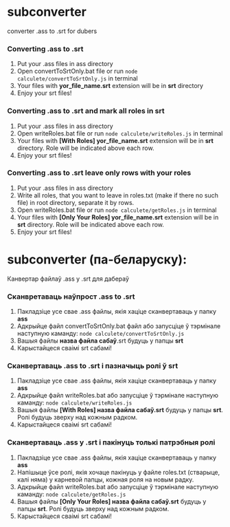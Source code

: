 # subconverter

converter .ass to .srt for dubers

### Converting .ass to .srt

1. Put your .ass files in ass directory
2. Open convertToSrtOnly.bat file or run `node calculete/convertToSrtOnly.js` in terminal
3. Your files with **yor_file_name.srt** extension will be in **srt** directory
4. Enjoy your srt files!

### Converting .ass to .srt and mark all roles in srt

1. Put your .ass files in ass directory
2. Open writeRoles.bat file or run `node calculete/writeRoles.js` in terminal
3. Your files with **[With Roles] yor_file_name.srt** extension will be in **srt** directory. Role will be indicated above each row.
4. Enjoy your srt files!

### Converting .ass to .srt leave only rows with your roles

1. Put your .ass files in ass directory
2. Write all roles, that you want to leave in roles.txt (make if there no such file) in root directory, separate it by rows.
3. Open writeRoles.bat file or run `node calculete/getRoles.js` in terminal
4. Your files with **[Only Your Roles] yor_file_name.srt** extension will be in **srt** directory. Role will be indicated above each row.
5. Enjoy your srt files!

# subconverter (па-беларуску):

Канвертар файлаў .ass у .srt для дабераў

### Сканвретаваць наўпрост .ass to .srt

1. Пакладзіце усе свае .ass файлы, якія хаціце сканвертаваць у папку **ass**
2. Адкрыйце файл convertToSrtOnly.bat файл або запусціце ў тэрмінале наступную каманду: `node calculete/convertToSrtOnly.js`
3. Вашыя файлы **назва файла сабаў**.srt будуць у папцы **srt**
4. Карыстайцеся сваімі srt сабамі!

### Сканвертаваць .ass to .srt і пазначыць ролі ў srt

1. Пакладзіце усе свае .ass файлы, якія хаціце сканвертаваць у папку **ass**
2. Адкрыйце файл writeRoles.bat або запусціце ў тэрмінале наступную каманду: `node calculete/writeRoles.js`
3. Вашыя файлы **[With Roles] назва файла сабаў.srt** будуць у папцы **srt**. Ролі будуць зверху над кожным радком.
4. Карыстайцеся сваімі srt сабамі!

### Сканвертаваць .ass у .srt і пакінуць толькі патрэбныя ролі

1. Пакладзіце усе свае .ass файлы, якія хаціце сканвертаваць у папку **ass**
2. Напішыце ўсе ролі, якія хочаце пакінуць у файле roles.txt (стварыце, калі няма) у карневой папцы, кожная роля на новым радку.
3. Адкрыйце файл writeRoles.bat або запусціце ў тэрмінале наступную каманду: `node calculete/getRoles.js`
4. Вашыя файлы **[Only Your Roles] назва файла сабаў.srt** будуць у папцы **srt**. Ролі будуць зверху над кожным радком.
5. Карыстайцеся сваімі srt сабамі!
